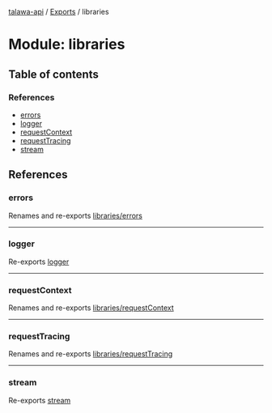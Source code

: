 [talawa-api](../README.md) / [Exports](../modules.md) / libraries

# Module: libraries

## Table of contents

### References

- [errors](libraries.md#errors)
- [logger](libraries.md#logger)
- [requestContext](libraries.md#requestcontext)
- [requestTracing](libraries.md#requesttracing)
- [stream](libraries.md#stream)

## References

### errors

Renames and re-exports [libraries/errors](libraries_errors.md)

___

### logger

Re-exports [logger](libraries_logger.md#logger)

___

### requestContext

Renames and re-exports [libraries/requestContext](libraries_requestContext.md)

___

### requestTracing

Renames and re-exports [libraries/requestTracing](libraries_requestTracing.md)

___

### stream

Re-exports [stream](libraries_logger.md#stream)
